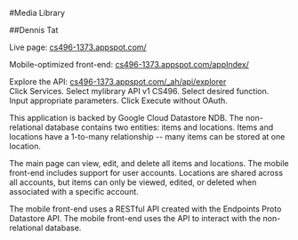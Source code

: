 #Media Library  

##Dennis Tat  

Live page: [cs496-1373.appspot.com/](http://cs496-1373.appspot.com/)  

Mobile-optimized front-end: [cs496-1373.appspot.com/appIndex/](http://cs496-1373.appspot.com/appIndex)  

Explore the API: [cs496-1373.appspot.com/_ah/api/explorer](https://cs496-1373.appspot.com/_ah/api/explorer)  
	Click Services. Select mylibrary API v1 CS496. Select desired function. Input appropriate parameters. Click Execute without OAuth.  

This application is backed by Google Cloud Datastore NDB. The non-relational database contains two entities: items and locations. Items and locations have a 1-to-many relationship -- many items can be stored at one location.  

The main page can view, edit, and delete all items and locations. The mobile front-end includes support for user accounts. Locations are shared across all accounts, but items can only be viewed, edited, or deleted when associated with a specific account.  

The mobile front-end uses a RESTful API created with the Endpoints Proto Datastore API. The mobile front-end uses the API to interact with the non-relational database.  

